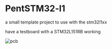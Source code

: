 # PentSTM32-l1 

a small template project to use with the stm32l1xx


have a testboard with a STM32L151RB working


![pcb](/sebseb7/pentstm32l1/raw/master/eagle/pcb.png)

